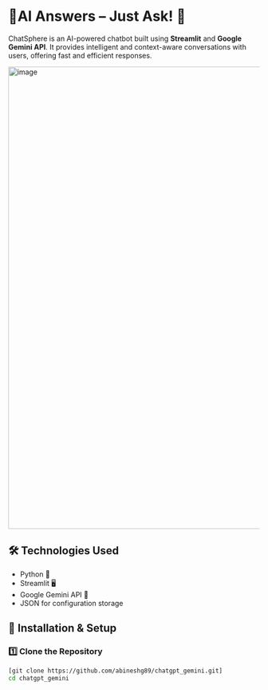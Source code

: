 # 🧠AI Answers – Just Ask! 💬  

ChatSphere is an AI-powered chatbot built using **Streamlit** and **Google Gemini API**. It provides intelligent and context-aware conversations with users, offering fast and efficient responses.  

<img width="925" alt="image" src="https://github.com/abineshg89/chatgpt_gemini/commit/e5053ade81a47c43c2dc02ec1dce3dc87e7d5160" />


## 🛠️ Technologies Used  
- Python 🐍  
- Streamlit 🖥️  
- Google Gemini API 🤖  
- JSON for configuration storage  

## 📌 Installation & Setup  

### **1️⃣ Clone the Repository**  
```bash
[git clone https://github.com/abineshg89/chatgpt_gemini.git]
cd chatgpt_gemini
